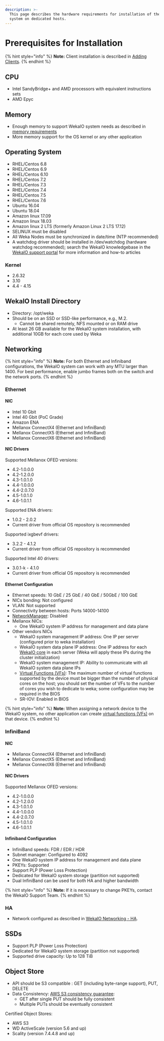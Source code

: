 ```yaml
---
description: >-
  This page describes the hardware requirements for installation of the WekaIO
  system on dedicated hosts.
---
```


# Prerequisites for Installation

{% hint style="info" %}
**Note:** Client installation is described in [Adding Clients](adding-clients-bare-metal.md).
{% endhint %}

## CPU

* Intel SandyBridge+ and AMD processors with equivalent instructions sets
* AMD Epyc

## Memory

* Enough memory to support WekaIO system needs as described in [memory requirements ](planning-a-weka-system-installation.md#memory-resource-planning)
* More memory support for the OS kernel or any other application

## Operating System

* RHEL/Centos 6.8
* RHEL/Centos 6.9
* RHEL/Centos 6.10
* RHEL/Centos 7.2
* RHEL/Centos 7.3
* RHEL/Centos 7.4
* RHEL/Centos 7.5
* RHEL/Centos 7.6
* Ubuntu 16.04
* Ubuntu 18.04
* Amazon linux 17.09
* Amazon linux 18.03
* Amazon linux 2 LTS \(formerly Amazon Linux 2 LTS 17.12\)
* SELINUX must be disabled
* All Weka Nodes must be synchronized in date/time \(NTP recommended\)
* A watchdog driver should be installed in /dev/watchdog \(hardware watchdog recommended\); search the WekaIO knowledgebase in the [WekaIO support portal](http://support.weka.io) for more information and how-to articles 

### Kernel

* 2.6.32
* 3.10
* 4.4 - 4.15

## WekaIO Install Directory

* Directory: /opt/weka
* Should be on an SSD or SSD-like performance, e.g., M.2. 
  * Cannot be shared remotely, NFS mounted or on RAM drive
* At least 26 GB available for the WekaIO system installation, with additional 10GB for each core used by Weka

## Networking

{% hint style="info" %}
**Note:** For both Ethernet and Infiniband configurations, the WekaIO system can work with any MTU larger than 1400. For best performance, enable jumbo frames both on the switch and the network ports.
{% endhint %}

### Ethernet <a id="networking-ethernet"></a>

#### NIC

* Intel 10 Gbit
* Intel 40 Gbit \(PoC Grade\)
* Amazon ENA
* Mellanox ConnectX4 \(Ethernet and InfiniBand\)
* Mellanox ConnectX5 \(Ethernet and InfiniBand\)
* Mellanox ConnectX6 \(Ethernet and InfiniBand\)

#### NIC Drivers

Supported Mellanox OFED versions:

* 4.2-1.0.0.0
* 4.2-1.2.0.0
* 4.3-1.0.1.0
* 4.4-1.0.0.0
* 4.4-2.0.7.0
* 4.5-1.0.1.0
* 4.6-1.0.1.1

Supported ENA drivers:

* 1.0.2 - 2.0.2
* Current driver from official OS repository is recommended

Supported ixgbevf drivers:

* 3.2.2 - 4.1.2
* Current driver from official OS repository is recommended

Supported Intel 40 drivers:

* 3.0.1-k - 4.1.0
* Current driver from official OS repository is recommended

#### Ethernet Configuration

* Ethernet speeds: 10 GbE / 25 GbE / 40 GbE / 50GbE / 100 GbE
* NICs bonding: Not configured
* VLAN: Not supported
* Connectivity between hosts: Ports 14000-14100
* [NetworkManager](https://en.wikipedia.org/wiki/NetworkManager): Disabled
* Mellanox NICs:
  * One WekaIO system IP address for management and data plane
* Other vendors NICs
  * WekaIO system management IP address: One IP per server \(configured prior to weka installation\) 
  * WekaIO system data plane IP address: One IP address for each [WekaIO core](planning-a-weka-system-installation.md#cpu-resource-planning) in each server \(Weka will apply these IPs during the cluster initialization\)
  * WekaIO system management IP: Ability to communicate with all WekaIO system data plane IPs
  * [Virtual Functions \(VFs\)](https://en.wikipedia.org/wiki/Network_function_virtualization): The maximum number of virtual functions supported by the device must be bigger than the number of physical cores on the host; you should set the number of VFs to the number of cores you wish to dedicate to weka; some configuration may be required in the BIOS
  * SR-IOV: Enabled in BIOS

{% hint style="info" %}
**Note:** When assigning a network device to the WekaIO system, no other application can create [virtual functions \(VFs\)](https://en.wikipedia.org/wiki/Network_function_virtualization) on that device.
{% endhint %}

### InfiniBand <a id="networking-infiniband"></a>

#### NIC

* Mellanox ConnectX4 \(Ethernet and InfiniBand\)
* Mellanox ConnectX5 \(Ethernet and InfiniBand\)
* Mellanox ConnectX6 \(Ethernet and InfiniBand\)

#### NIC Drivers

Supported Mellanox OFED versions:

* 4.2-1.0.0.0
* 4.2-1.2.0.0
* 4.3-1.0.1.0
* 4.4-1.0.0.0
* 4.4-2.0.7.0
* 4.5-1.0.1.0
* 4.6-1.0.1.1

#### Infiniband Configuration

* InfiniBand speeds: FDR / EDR / HDR
* Subnet manager: Configured to 4092
* One WekaIO system IP address for management and data plane
* PKEYs: Supported
* Support PLP \(Power Loss Protection\)
* Dedicated for WekaIO system storage \(partition not supported\)
* Dual InfiniBand can be used for both HA and higher bandwidth

{% hint style="info" %}
**Note:** If it is necessary to change PKEYs, contact the WekaIO Support Team.
{% endhint %}

### HA

* Network configured as described in [WekaIO Networking - HA](../../overview/networking-in-wekaio.md#ha).

## SSDs

* Support PLP \(Power Loss Protection\)
* Dedicated for WekaIO system storage \(partition not supported\)
* Supported drive capacity: Up to 128 TiB

## Object Store

* API should be S3 compatible : GET \(including byte-range support\), PUT, DELETE
* Data Consistency: [AWS S3 consistency guarantee](https://docs.aws.amazon.com/AmazonS3/latest/dev/Introduction.html#ConsistencyModel):
  * GET after single PUT should be fully consistent
  * Multiple PUTs should be eventually consistent

Certified Object Stores:

* AWS S3
* WD ActiveScale \(version 5.6 and up\)
* Scality \(version 7.4.4.8 and up\)

